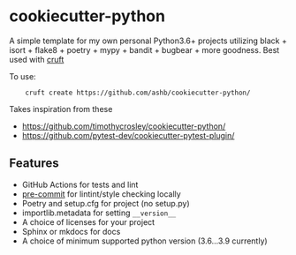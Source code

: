 # cookiecutter-python

A simple template for my own personal Python3.6+ projects utilizing black + isort + flake8 + poetry + mypy + bandit + bugbear + more goodness. Best used with [cruft](https://pypi.org/project/cruft/)

To use:

        cruft create https://github.com/ashb/cookiecutter-python/

Takes inspiration from these

- https://github.com/timothycrosley/cookiecutter-python/
- https://github.com/pytest-dev/cookiecutter-pytest-plugin/

## Features

- GitHub Actions for tests and lint
- [pre-commit] for lintint/style checking locally
- Poetry and setup.cfg for project (no setup.py)
- importlib.metadata for setting `__version__`
- A choice of licenses for your project
- Sphinx or mkdocs for docs
- A choice of minimum supported python version (3.6...3.9  currently)


[pre-commit]: https://pre-commit.com/
